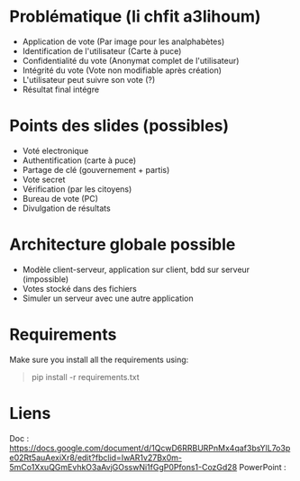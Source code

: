# Problématique (li chfit a3lihoum)
- Application de vote (Par image pour les analphabètes)
- Identification de l'utilisateur (Carte à puce)
- Confidentialité du vote (Anonymat complet de l'utilisateur)
- Intégrité du vote (Vote non modifiable après création)
- L'utilisateur peut suivre son vote (?)
- Résultat final intégre


# Points des slides (possibles)
- Voté electronique
- Authentification (carte à puce)
- Partage de clé (gouvernement + partis)
- Vote secret
- Vérification (par les citoyens)
- Bureau de vote (PC)
- Divulgation de résultats


# Architecture globale possible
- Modèle client-serveur, application sur client, bdd sur serveur (impossible)
- Votes stocké dans des fichiers
- Simuler un serveur avec une autre application


# Requirements
Make sure you install all the requirements using:
> pip install -r requirements.txt


# Liens
Doc : <https://docs.google.com/document/d/1QcwD6RRBURPnMx4qaf3bsYlL7o3pe02Rt5auAexiXr8/edit?fbclid=IwAR1v27Bx0m-5mCo1XxuQGmEvhkO3aAvjGOsswNi1fGgP0Pfons1-CozGd28>
PowerPoint : 
